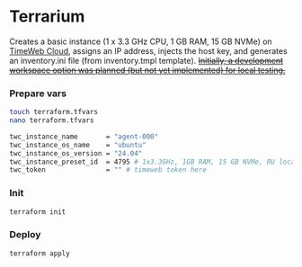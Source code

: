 # Terrarium
Creates a basic instance (1 x 3.3 GHz CPU, 1 GB RAM, 15 GB NVMe) on [TimeWeb Cloud](https://timeweb.cloud), assigns an IP address, injects the host key, and generates an inventory.ini file (from inventory.tmpl template).
~~[Initially, a development workspace option was planned (but not yet implemented) for local testing.](https://github.com/AntonYartsev/terrarium/commit/58649120594e4735cc147dbb5d24ea8cdfb79df2)~~

### Prepare vars
```bash
touch terraform.tfvars
nano terraform.tfvars
```
```bash
twc_instance_name       = "agent-000"
twc_instance_os_name    = "ubuntu"
twc_instance_os_version = "24.04"
twc_instance_preset_id  = 4795 # 1x3.3GHz, 1GB RAM, 15 GB NVMe, RU location
twc_token               = "" # timeweb token here
```
### Init
```bash
terraform init
```

### Deploy
```bash
terraform apply
```


